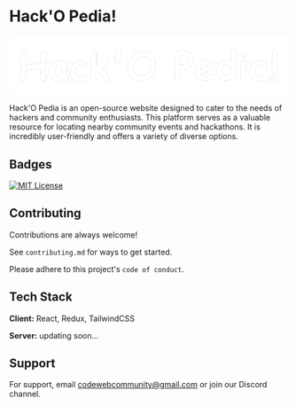 
# Hack'O Pedia!


![Logo](assets/readmeLogo.png)

Hack'O Pedia is an open-source website designed to cater to the needs of hackers and community enthusiasts. This platform serves as a valuable resource for locating nearby community events and hackathons. It is incredibly user-friendly and offers a variety of diverse options.


## Badges

[![MIT License](https://img.shields.io/badge/License-MIT-green.svg)](https://choosealicense.com/licenses/mit/)
## Contributing

Contributions are always welcome!

See `contributing.md` for ways to get started.

Please adhere to this project's `code of conduct`.


## Tech Stack

**Client:** React, Redux, TailwindCSS

**Server:** updating soon...


## Support

For support, email codewebcommunity@gmail.com or join our Discord channel.

